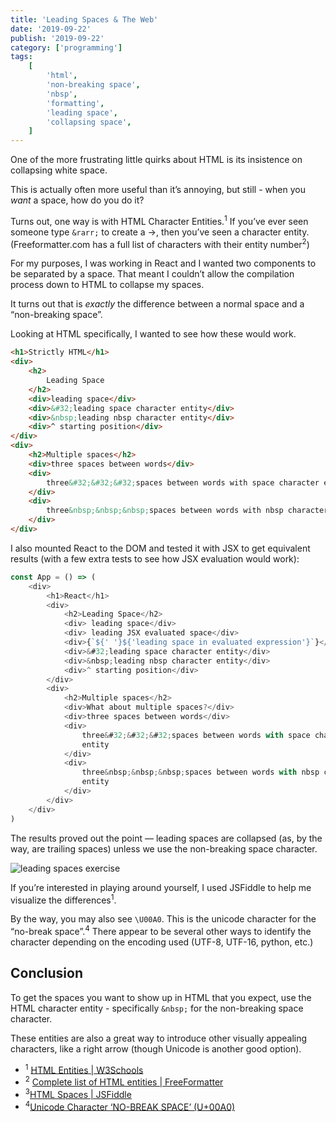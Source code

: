 ```yaml
---
title: 'Leading Spaces & The Web'
date: '2019-09-22'
publish: '2019-09-22'
category: ['programming']
tags:
    [
        'html',
        'non-breaking space',
        'nbsp',
        'formatting',
        'leading space',
        'collapsing space',
    ]
---
```


One of the more frustrating little quirks about HTML is its insistence on collapsing white space.

This is actually often more useful than it’s annoying, but still - when you _want_ a space, how do you do it?

Turns out, one way is with HTML Character Entities.<sup>1</sup> If you’ve ever seen someone type `&rarr;` to create a &rarr;, then you’ve seen a character entity. (Freeformatter.com has a full list of characters with their entity number<sup>2</sup>)

For my purposes, I was working in React and I wanted two components to be separated by a space. That meant I couldn’t allow the compilation process down to HTML to collapse my spaces.

It turns out that is _exactly_ the difference between a normal space and a “non-breaking space”.

Looking at HTML specifically, I wanted to see how these would work.

```html
<h1>Strictly HTML</h1>
<div>
    <h2>
        Leading Space
    </h2>
    <div>leading space</div>
    <div>&#32;leading space character entity</div>
    <div>&nbsp;leading nbsp character entity</div>
    <div>^ starting position</div>
</div>
<div>
    <h2>Multiple spaces</h2>
    <div>three spaces between words</div>
    <div>
        three&#32;&#32;&#32;spaces between words with space character entity
    </div>
    <div>
        three&nbsp;&nbsp;&nbsp;spaces between words with nbsp character entity
    </div>
</div>
```

I also mounted React to the DOM and tested it with JSX to get equivalent results (with a few extra tests to see how JSX evaluation would work):

```javascript
const App = () => (
    <div>
        <h1>React</h1>
        <div>
            <h2>Leading Space</h2>
            <div> leading space</div>
            <div> leading JSX evaluated space</div>
            <div>{`${' '}${'leading space in evaluated expression'}`}</div>
            <div>&#32;leading space character entity</div>
            <div>&nbsp;leading nbsp character entity</div>
            <div>^ starting position</div>
        </div>
        <div>
            <h2>Multiple spaces</h2>
            <div>What about multiple spaces?</div>
            <div>three spaces between words</div>
            <div>
                three&#32;&#32;&#32;spaces between words with space character
                entity
            </div>
            <div>
                three&nbsp;&nbsp;&nbsp;spaces between words with nbsp character
                entity
            </div>
        </div>
    </div>
)
```

The results proved out the point — leading spaces are collapsed (as, by the way, are trailing spaces) unless we use the non-breaking space character.

![leading spaces exercise](https://res.cloudinary.com/scweiss1/image/upload/v1593207806/leading-space-exercise_r1ubwl.png)

If you’re interested in playing around yourself, I used JSFiddle to help me visualize the differences<sup>1</sup>.

By the way, you may also see `\U00A0`. This is the unicode character for the “no-break space”.<sup>4</sup> There appear to be several other ways to identify the character depending on the encoding used (UTF-8, UTF-16, python, etc.)

## Conclusion

To get the spaces you want to show up in HTML that you expect, use the HTML character entity - specifically `&nbsp;` for the non-breaking space character.

These entities are also a great way to introduce other visually appealing characters, like a right arrow (though Unicode is another good option).

-   <sup>1</sup> [HTML Entities | W3Schools](https://www.w3schools.com/html/html_entities.asp)
-   <sup>2</sup> [Complete list of HTML entities | FreeFormatter](https://www.freeformatter.com/html-entities.html)
-   <sup>3</sup>[HTML Spaces | JSFiddle](https://jsfiddle.net/stephencweiss/37s9vpd0/10/)
-   <sup>4</sup>[Unicode Character ‘NO-BREAK SPACE’ (U+00A0)](https://www.fileformat.info/info/unicode/char/00a0/index.htm)
